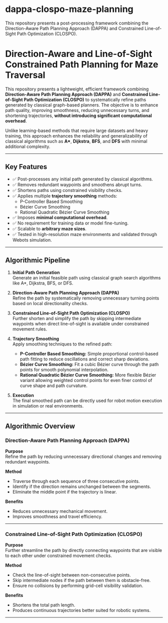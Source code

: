 # dappa-clospo-maze-planning
This repository presents a post-processing framework combining the Direction-Aware Path Planning Approach (DAPPA) and Constrained Line-of-Sight Path Optimization (CLOSPO).

# Direction-Aware and Line-of-Sight Constrained Path Planning for Maze Traversal

This repository presents a lightweight, efficient framework combining **Direction-Aware Path Planning Approach (DAPPA)** and **Constrained Line-of-Sight Path Optimization (CLOSPO)** to systematically refine paths generated by classical graph-based planners. The objective is to enhance path quality, improving smoothness, reducing unnecessary turns, and shortening trajectories, **without introducing significant computational overhead**.

Unlike learning-based methods that require large datasets and heavy training, this approach enhances the reliability and generalizability of classical algorithms such as **A\***, **Dijkstra**, **BFS**, and **DFS** with minimal additional complexity.

---

## Key Features

- ✅ Post-processes any initial path generated by classical algorithms.
- ✅ Removes redundant waypoints and smoothens abrupt turns.
- ✅ Shortens paths using constrained visibility checks.
-  ✅ Applies multiple **trajectory smoothing** methods:
    - P-Controller Based Smoothing
    - Bézier Curve Smoothing
    - Rational Quadratic Bézier Curve Smoothing
- ✅ Imposes **minimal computational overhead**.
- ✅ No requirement for training data or model fine-tuning.
- ✅ Scalable to **arbitrary maze sizes**.
- ✅ Tested in high-resolution maze environments and validated through Webots simulation.

---

## Algorithmic Pipeline

1. **Initial Path Generation**  
   Generate an initial feasible path using classical graph search algorithms like A*, Dijkstra, BFS, or DFS.

2. **Direction-Aware Path Planning Approach (DAPPA)**  
   Refine the path by systematically removing unnecessary turning points based on local directionality checks.

3. **Constrained Line-of-Sight Path Optimization (CLOSPO)**  
   Further shorten and simplify the path by skipping intermediate waypoints when direct line-of-sight is available under constrained movement rules.

4. **Trajectory Smoothing**  
   Apply smoothing techniques to the refined path:
   - **P-Controller Based Smoothing:** Simple proportional control-based path fitting to reduce oscillations and correct sharp deviations.
   - **Bézier Curve Smoothing:** Fit a cubic Bézier curve through the path points for smooth polynomial interpolation.
   - **Rational Quadratic Bézier Curve Smoothing:** More flexible Bézier variant allowing weighted control points for even finer control of curve shape and path curvature.

5. **Execution**  
   The final smoothed path can be directly used for robot motion execution in simulation or real environments.
---

## Algorithmic Overview

### Direction-Aware Path Planning Approach (DAPPA)

**Purpose**  
Refine the path by reducing unnecessary directional changes and removing redundant waypoints.

**Method**  
- Traverse through each sequence of three consecutive points.
- Identify if the direction remains unchanged between the segments.
- Eliminate the middle point if the trajectory is linear.

**Benefits**  
- Reduces unnecessary mechanical movement.
- Improves smoothness and travel efficiency.

---

### Constrained Line-of-Sight Path Optimization (CLOSPO)

**Purpose**  
Further streamline the path by directly connecting waypoints that are visible to each other under constrained movement checks.

**Method**  
- Check the line-of-sight between non-consecutive points.
- Skip intermediate nodes if the path between them is obstacle-free.
- Ensure no collisions by performing grid-cell visibility validation.

**Benefits**  
- Shortens the total path length.
- Produces continuous trajectories better suited for robotic systems.

---

